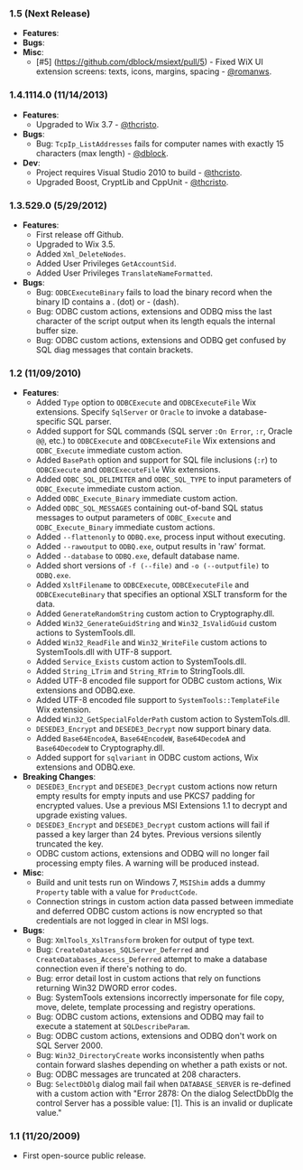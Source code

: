 ###  1.5 (Next Release)

  * **Features**:
  * **Bugs**: 
  * **Misc**:
    * [#5] (https://github.com/dblock/msiext/pull/5) - Fixed WiX UI extension screens: texts, icons, margins, spacing - [@romanws](https://github.com/romanws).

###  1.4.1114.0 (11/14/2013)

  * **Features**:
    * Upgraded to Wix 3.7 - [@thcristo](https://github.com/thcristo).
  * **Bugs**: 
    * Bug: `TcpIp_ListAddresses` fails for computer names with exactly 15 characters (max length) - [@dblock](https://github.com/dblock).
  * **Dev**:
    * Project requires Visual Studio 2010 to build - [@thcristo](https://github.com/thcristo).
    * Upgraded Boost, CryptLib and CppUnit - [@thcristo](https://github.com/thcristo).

###  1.3.529.0 (5/29/2012)

  * **Features**: 
    * First release off Github.
    * Upgraded to Wix 3.5.
    * Added `Xml_DeleteNodes`.
    * Added User Privileges `GetAccountSid`.
    * Added User Privileges `TranslateNameFormatted`.
  * **Bugs**: 
    * Bug: `ODBCExecuteBinary` fails to load the binary record when the binary ID contains a . (dot) or - (dash).
    * Bug: ODBC custom actions, extensions and ODBQ miss the last character of the script output when its length equals the internal buffer size.
    * Bug: ODBC custom actions, extensions and ODBQ get confused by SQL diag messages that contain brackets.

###  1.2 (11/09/2010)

  * **Features**: 
    * Added `Type` option to `ODBCExecute` and `ODBCExecuteFile` Wix extensions. Specify `SqlServer` or `Oracle` to invoke a database-specific SQL parser.
    * Added support for SQL commands (SQL server `:On Error`, `:r`, Oracle `@@`, etc.) to `ODBCExecute` and `ODBCExecuteFile` Wix extensions and `ODBC_Execute` immediate custom action.
    * Added `BasePath` option and support for SQL file inclusions (`:r`) to `ODBCExecute` and `ODBCExecuteFile` Wix extensions.
    * Added `ODBC_SQL_DELIMITER` and `ODBC_SQL_TYPE` to input parameters of `ODBC_Execute` immediate custom action.
    * Added `ODBC_Execute_Binary` immediate custom action.
    * Added `ODBC_SQL_MESSAGES` containing out-of-band SQL status messages to output parameters of `ODBC_Execute` and `ODBC_Execute_Binary` immediate custom actions.
    * Added `--flattenonly` to `ODBQ.exe`, process input without executing.
    * Added `--rawoutput` to `ODBQ.exe`, output results in 'raw' format.
    * Added `--database` to `ODBQ.exe`, default database name.
    * Added short versions of `-f (--file)` and `-o (--outputfile)` to `ODBQ.exe`.
    * Added `XsltFilename` to `ODBCExecute`, `ODBCExecuteFile` and `ODBCExecuteBinary` that specifies an optional XSLT transform for the data.
    * Added `GenerateRandomString` custom action to Cryptography.dll.
    * Added `Win32_GenerateGuidString` and `Win32_IsValidGuid` custom actions to SystemTools.dll.
    * Added `Win32_ReadFile` and `Win32_WriteFile` custom actions to SystemTools.dll with UTF-8 support.
    * Added `Service_Exists` custom action to SystemTools.dll.
    * Added `String_LTrim` and `String_RTrim` to StringTools.dll.
    * Added UTF-8 encoded file support for ODBC custom actions, Wix extensions and ODBQ.exe.
    * Added UTF-8 encoded file support to `SystemTools::TemplateFile` Wix extension.
    * Added `Win32_GetSpecialFolderPath` custom action to SystemTols.dll.
    * `DESEDE3_Encrypt` and `DESEDE3_Decrypt` now support binary data.
    * Added `Base64EncodeA`, `Base64EncodeW`, `Base64DecodeA` and `Base64DecodeW` to Cryptography.dll.
    * Added support for `sqlvariant` in ODBC custom actions, Wix extensions and ODBQ.exe.
  * **Breaking Changes**: 
    * `DESEDE3_Encrypt` and `DESEDE3_Decrypt` custom actions now return empty results for empty inputs and use PKCS7 padding for encrypted values. Use a previous MSI Extensions 1.1 to decrypt and upgrade existing values.
    * `DESEDE3_Encrypt` and `DESEDE3_Decrypt` custom actions will fail if passed a key larger than 24 bytes. Previous versions silently truncated the key.
    * ODBC custom actions, extensions and ODBQ will no longer fail processing empty files. A warning will be produced instead.
  * **Misc**: 
    * Build and unit tests run on Windows 7, `MSIShim` adds a dummy `Property` table with a value for `ProductCode`.
    * Connection strings in custom action data passed between immediate and deferred ODBC custom actions is now encrypted so that credentials are not logged in clear in MSI logs.
  * **Bugs**: 
    * Bug: `XmlTools_XslTransform` broken for output of type text.
    * Bug: `CreateDatabases_SQLServer_Deferred` and `CreateDatabases_Access_Deferred` attempt to make a database connection even if there's nothing to do.
    * Bug: error detail lost in custom actions that rely on functions returning Win32 DWORD error codes.
    * Bug: SystemTools extensions incorrectly impersonate for file copy, move, delete, template processing and registry operations.
    * Bug: ODBC custom actions, extensions and ODBQ may fail to execute a statement at `SQLDescribeParam`.
    * Bug: ODBC custom actions, extensions and ODBQ don't work on SQL Server 2000.
    * Bug: `Win32_DirectoryCreate` works inconsistently when paths contain forward slashes depending on whether a path exists or not.
    * Bug: ODBC messages are truncated at 208 characters.
    * Bug: `SelectDbDlg` dialog mail fail when `DATABASE_SERVER` is re-defined with a custom action with "Error 2878: On the dialog SelectDbDlg the control Server has a possible value: [1]. This is an invalid or duplicate value."

###  1.1 (11/20/2009)

  * First open-source public release.

